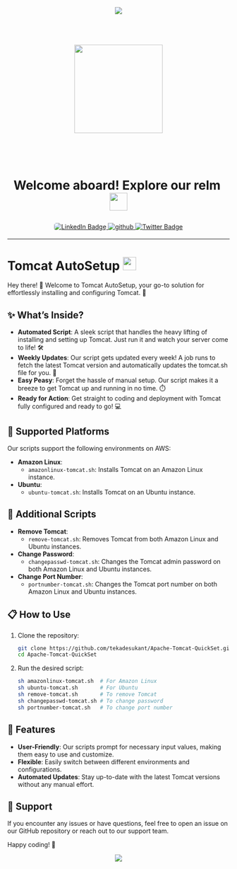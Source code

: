 <p align="center">
  <img src="https://capsule-render.vercel.app/api?type=waving&color=gradient&text=Apache-Tomcat!&height=90&section=header"/>
</p>
<h6>&nbsp;</h6>

<div id="header" align="center">
  <img src="https://i.giphy.com/media/v1.Y2lkPTc5MGI3NjExYm5vaHRnaGpjbXl0M2V2ZGo4Y3E3ZDlua2tmaDZidHVyNTdyazY0NiZlcD12MV9pbnRlcm5hbF9naWZfYnlfaWQmY3Q9cw/KzJkzjggfGN5Py6nkT/giphy.gif" width="200"/>
</div>
<h1 id="header" align="center">
   &nbsp;&nbsp;<i></i><p><span class="bold">Welcome aboard! Explore our relm&nbsp; </i>
  <img src="https://media.giphy.com/media/WUlplcMpOCEmTGBtBW/giphy.gif" width="40px"/>
  </span</p>
</h1>
<div id="badges" align="center">
  <a href="https://www.linkedin.com/in/tekade-sukant-3343bb252">
    <img src="https://img.shields.io/badge/LinkedIn-0A66C2?style=for-the-badge&logo=linkedin&logoColor=white" alt="LinkedIn Badge" style="border-radius: 5px;"/>
  </a>
  <a href="https://www.instagram.com/muschifresser/" target="_blank">
<img src=https://img.shields.io/badge/instagram-%2300acee.svg?color=AA336A&style=for-the-badge&logo=instagram&logoColor=white alt=github style="margin-bottom: 5px;" />
  </a>
  <a href="https://github.com/tekadesukant">
    <img src="https://img.shields.io/badge/Porfile-purple?style=for-the-badge&logo=Github&logoColor=white" alt="Twitter Badge"/>
  </a>
</div>

---


# Tomcat AutoSetup <img src="https://media.giphy.com/media/WUlplcMpOCEmTGBtBW/giphy.gif" width="30">

Hey there! 👋 Welcome to Tomcat AutoSetup, your go-to solution for effortlessly installing and configuring Tomcat. 🚀

## ✨ What’s Inside?

- **Automated Script**: A sleek script that handles the heavy lifting of installing and setting up Tomcat. Just run it and watch your server come to life! 🛠️
- **Weekly Updates**: Our script gets updated every week! A job runs to fetch the latest Tomcat version and automatically updates the tomcat.sh file for you. 🌟
- **Easy Peasy**: Forget the hassle of manual setup. Our script makes it a breeze to get Tomcat up and running in no time. ⏱️
- **Ready for Action**: Get straight to coding and deployment with Tomcat fully configured and ready to go! 💻

## 🚀 Supported Platforms

Our scripts support the following environments on AWS:

- **Amazon Linux**:
  - `amazonlinux-tomcat.sh`: Installs Tomcat on an Amazon Linux instance.
- **Ubuntu**:
  - `ubuntu-tomcat.sh`: Installs Tomcat on an Ubuntu instance.

## 🔧 Additional Scripts

- **Remove Tomcat**:
  - `remove-tomcat.sh`: Removes Tomcat from both Amazon Linux and Ubuntu instances.
- **Change Password**:
  - `changepasswd-tomcat.sh`: Changes the Tomcat admin password on both Amazon Linux and Ubuntu instances.
- **Change Port Number**:
  - `portnumber-tomcat.sh`: Changes the Tomcat port number on both Amazon Linux and Ubuntu instances.

## 📋 How to Use

1. Clone the repository:
   ```bash
   git clone https://github.com/tekadesukant/Apache-Tomcat-QuickSet.git
   cd Apache-Tomcat-QuickSet
   ```
2. Run the desired script:
   ```bash
   sh amazonlinux-tomcat.sh  # For Amazon Linux
   sh ubuntu-tomcat.sh       # For Ubuntu
   sh remove-tomcat.sh       # To remove Tomcat
   sh changepasswd-tomcat.sh # To change password
   sh portnumber-tomcat.sh   # To change port number
   ```

## 🌟 Features

- **User-Friendly**: Our scripts prompt for necessary input values, making them easy to use and customize.
- **Flexible**: Easily switch between different environments and configurations.
- **Automated Updates**: Stay up-to-date with the latest Tomcat versions without any manual effort.

## 💬 Support

If you encounter any issues or have questions, feel free to open an issue on our GitHub repository or reach out to our support team.

Happy coding! 🚀


<p align="center">
  <img src="https://capsule-render.vercel.app/api?type=waving&color=gradient&height=100&section=footer"/>
</p>


